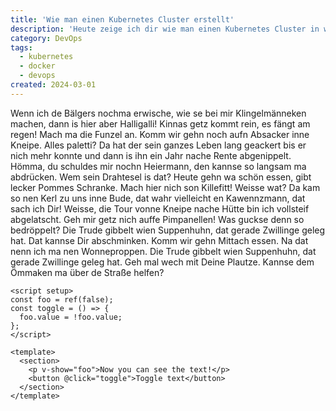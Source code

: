 ```yaml
---
title: 'Wie man einen Kubernetes Cluster erstellt'
description: 'Heute zeige ich dir wie man einen Kubernetes Cluster in wenigen Schritten aufsetzt. Dabei nutzen wir k3s als Cluster Applikation.'
category: DevOps
tags:
  - kubernetes
  - docker
  - devops
created: 2024-03-01
---
```


Wenn ich de Bälgers nochma erwische, wie se bei mir Klingelmänneken machen, dann is hier aber Halligalli! Kinnas getz kommt rein, es fängt am regen! Mach ma die Funzel an. Komm wir gehn noch aufn Absacker inne Kneipe. Alles paletti? Da hat der sein ganzes Leben lang geackert bis er nich mehr konnte und dann is ihn ein Jahr nache Rente abgenippelt. Hömma, du schuldes mir nochn Heiermann, den kannse so langsam ma abdrücken. Wem sein Drahtesel is dat? Heute gehn wa schön essen, gibt lecker Pommes Schranke. Mach hier nich son Killefitt! Weisse wat? Da kam so nen Kerl zu uns inne Bude, dat wahr vielleicht en Kawennzmann, dat sach ich Dir! Weisse, die Tour vonne Kneipe nache Hütte bin ich vollsteif abgelatscht. Geh mir getz nich auffe Pimpanellen! Was guckse denn so bedröppelt? Die Trude gibbelt wien Suppenhuhn, dat gerade Zwillinge geleg hat. Dat kannse Dir abschminken. Komm wir gehn Mittach essen. Na dat nenn ich ma nen Wonneproppen. Die Trude gibbelt wien Suppenhuhn, dat gerade Zwillinge geleg hat. Geh mal wech mit Deine Plautze. Kannse dem Ömmaken ma über de Straße helfen?

```vue
<script setup>
const foo = ref(false);
const toggle = () => {
  foo.value = !foo.value;
};
</script>

<template>
  <section>
    <p v-show="foo">Now you can see the text!</p>
    <button @click="toggle">Toggle text</button>
  </section>
</template>
```
